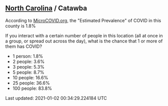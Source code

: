 
## [North Carolina](/united-states/north-carolina) / Catawba

According to [MicroCOVID.org](http://microcovid.org),
the "Estimated Prevalence" of COVID in this county is 1.8%

If you interact with a certain number of people in this location
(all at once in a group, or spread out across the day), what is the chance that
1 or more of them has COVID?

- 1 person: 1.8%
- 2 people: 3.6%
- 3 people: 5.3%
- 5 people: 8.7%
- 10 people: 16.6%
- 25 people: 36.6%
- 100 people: 83.8%

Last updated: 2021-01-02 00:34:29.224184 UTC
